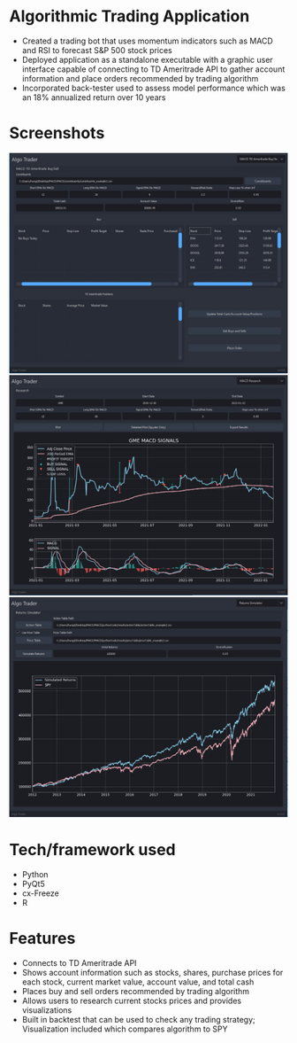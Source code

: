 # Algorithmic Trading Application
- Created a trading bot that uses momentum indicators such as MACD and RSI to forecast S&P 500 stock prices
- Deployed application as a standalone executable with a graphic user interface capable of connecting to TD Ameritrade API to gather account information and place orders recommended by trading algorithm
- Incorporated back-tester used to assess model performance which was an 18% annualized return over 10 years

# Screenshots
![Alt text](/images/MACD_TDAmeritrade.JPG?raw=true "Screen shot of MACD connected to TD Ameritrade")
![Alt text](/images/Research.JPG?raw=true "Screen shot of Research Page")
![Alt text](/images/Simulator.JPG?raw=true "Screen shot of backtester/simulator page")

# Tech/framework used
- Python
- PyQt5
- cx-Freeze
- R

# Features
- Connects to TD Ameritrade API
- Shows account information such as stocks, shares, purchase prices for each stock, current market value, account value, and total cash
- Places buy and sell orders recommended by trading algorithm
- Allows users to research current stocks prices and provides visualizations
- Built in backtest that can be used to check any trading strategy; Visualization included which compares algorithm to SPY

